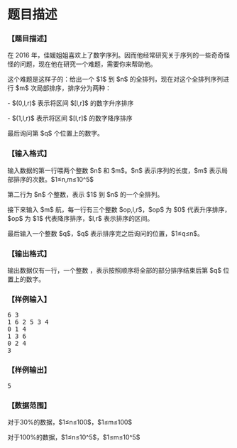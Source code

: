 # 题目描述


<h3>
【题目描述】
</h3>
<p>
在 2016 年，佳媛姐姐喜欢上了数字序列。因而他经常研究关于序列的一些奇奇怪怪的问题，现在他在研究一个难题，需要你来帮助他。
</p>
<p>
这个难题是这样子的：给出一个 $1$ 到 $n$ 的全排列，现在对这个全排列序列进行 $m$ 次局部排序，排序分为两种：
</p>
<p>
- $(0,l,r)$ 表示将区间 $[l,r]$ 的数字升序排序
</p>
<p>
- $(1,l,r)$ 表示将区间 $[l,r]$ 的数字降序排序
</p>
<p>
最后询问第 $q$ 个位置上的数字。
</p>
<h3>
【输入格式】
</h3>
<p>
输入数据的第一行喂两个整数 $n$ 和 $m$。$n$ 表示序列的长度，$m$ 表示局部排序的次数。$1≤n,m≤10^5$
</p>
<p>
第二行为 $n$ 个整数，表示 $1$ 到 $n$ 的一个全排列。
</p>
<p>
接下来输入 $m$ 航，每一行有三个整数 $op,l,r$，$op$ 为 $0$ 代表升序排序，$op$ 为 $1$ 代表降序排序，$l,r$ 表示排序的区间。
</p>
<p>
最后输入一个整数 $q$，$q$ 表示排序完之后询问的位置，$1≤q≤n$。
</p>
<h3>
【输出格式】
</h3>
<p>
输出数据仅有一行，一个整数 ，表示按照顺序将全部的部分排序结束后第 $q$ 位置上的数字。
</p>
<h3>
【样例输入】
</h3>
<pre>6 3
1 6 2 5 3 4
0 1 4
1 3 6
0 2 4
3
</pre>
<h3>
【样例输出】
</h3>
<pre>5
</pre>
<h3>
【数据范围】
</h3>
<p>
对于30%的数据，$1≤n≤100$，$1≤m≤100$
</p>
<p>
对于100%的数据，$1≤n≤10^5$，$1≤m≤10^5$
</p>
<p>
<img src="/upload/image/20160424/20160424201225_94802.png" alt=""/> 
</p>
<p>
<img src="/upload/image/20160424/20160424201232_17799.png" alt=""/> 
</p>
<p>
<img src="/upload/image/20160424/20160424201240_36129.png" alt=""/> 
</p>

